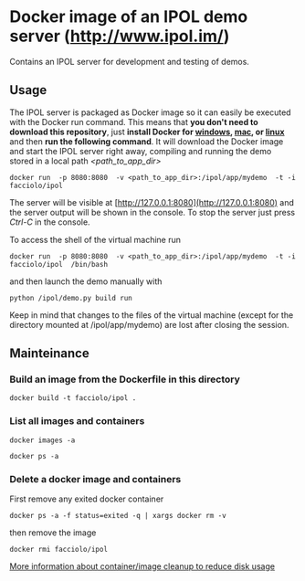 # Docker image of an IPOL demo server (http://www.ipol.im/)

Contains an IPOL server for development and testing of demos.

## Usage

The IPOL server is packaged as Docker image so it can easily be executed with the Docker run command.
This means that **you don't need to download this repository**, just **install Docker for [windows](https://docs.docker.com/docker-for-windows/), [mac](https://docs.docker.com/docker-for-mac/), or [linux](https://docs.docker.com/engine/installation/linux/)** and then **run the following command**. It will download the Docker image and start the IPOL server right away, compiling and running the demo stored in a local path *\<path_to_app_dir\>*

    docker run  -p 8080:8080  -v <path_to_app_dir>:/ipol/app/mydemo  -t -i facciolo/ipol 

The server will be visible at [http://127.0.0.1:8080](http://127.0.0.1:8080) and the server output will be shown in the console. To stop the server just press *Ctrl-C* in the console.


To access the shell of the virtual machine run 

    docker run  -p 8080:8080  -v <path_to_app_dir>:/ipol/app/mydemo  -t -i facciolo/ipol  /bin/bash

and then launch the demo manually with 

    python /ipol/demo.py build run

Keep in mind that changes to the files of the virtual machine (except for the directory mounted at /ipol/app/mydemo) are lost after closing the session. 

## Mainteinance

### Build an image from the Dockerfile in this directory

    docker build -t facciolo/ipol .

### List all images and containers 

    docker images -a

    docker ps -a

### Delete a docker image and containers

First remove any exited docker container

    docker ps -a -f status=exited -q | xargs docker rm -v

then remove the image

    docker rmi facciolo/ipol

[More information about container/image cleanup to reduce disk usage](https://forums.docker.com/t/where-does-docker-keep-images-containers-so-i-can-better-track-my-disk-usage/8370/6)
